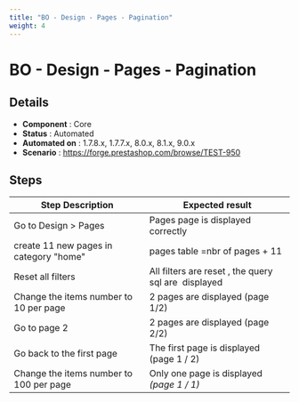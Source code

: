 ```yaml
---
title: "BO - Design - Pages - Pagination"
weight: 4
---
```


# BO - Design - Pages - Pagination
## Details
* **Component** : Core
* **Status** : Automated
* **Automated on** : 1.7.8.x, 1.7.7.x, 8.0.x, 8.1.x, 9.0.x
* **Scenario** : https://forge.prestashop.com/browse/TEST-950

## Steps
| Step Description | Expected result |
| ----- | ----- |
| Go to Design > Pages | Pages page is displayed correctly |
| create 11 new pages in category "home" | pages table =nbr of pages + 11 |
| Reset all filters | All filters are reset , the query sql are  displayed |
| Change the items number to 10 per page | 2 pages are displayed (page 1/2) |
| Go to page 2 | 2 pages are displayed (page 2/2) |
| Go back to the first page | The first page is displayed (page 1 / 2) |
| Change the items number to 100 per page | Only one page is displayed  _(page 1 / 1)_ |
